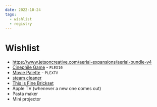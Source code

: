```yaml
---
date: 2022-10-24
tags:
  - wishlist
  - registry
---
```


# Wishlist

- https://www.jetsoncreative.com/aerial-expansions/aerial-bundle-v4
- [Cinephile Game](https://www.cinephilegame.com/shop/cinephile-super-deluxe) - `PLEX10`
- [Movie Palette](https://moviepalette.com/products/the-grand-budapest-hotel-2014?variant=43514598392061) - `PLEXTV`
- [steam cleaner](https://www.amazon.de/-/en/dp/B01KZ0X4LG/)
- [This is Fine Brickset](https://www.mocpixel.com/products/61-403pcs-dog-this-is-fine-moc-building-block-bricks)
- Apple TV (whenever a new one comes out)
- Pasta maker
- Mini projector